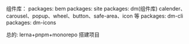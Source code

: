 组件库：
packages: bem
packages: site
packages: dm(组件库) calender、carousel、popup、wheel、button、safe-area、icon 等
packages: dm-cli
packages: dm-icons

总的:
lerna+pnpm+monorepo 搭建项目
